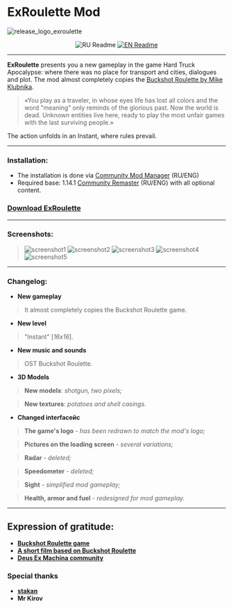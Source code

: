 # ExRoulette Mod

![release_logo_exroulette](https://github.com/user-attachments/assets/9b216be6-d745-41f2-a866-e886b41c29ea)

<div align="center">
  
![RU Readme](https://github.com/user-attachments/assets/591933f1-2f0a-40da-9968-315c64f95f50)   [![EN Readme](https://github.com/user-attachments/assets/4b485c8b-6bce-49cb-912e-2fc13b9a498e)](https://github.com/ejetaxeblevich/ExRouletteMod/blob/main/README.md)

</div>

-----------------------------------------------------------------------------------------------

**ExRoulette** presents you a new gameplay in the game Hard Truck Apocalypse: where there was no place for transport and cities, dialogues and plot. The mod almost completely copies the [Buckshot Roulette by Mike Klubnika](https://store.steampowered.com/app/2835570/Buckshot_Roulette/).
 
> «You play as a traveler, in whose eyes life has lost all colors and the word "meaning" only reminds of the glorious past. Now the world is dead. Unknown entities live here, ready to play the most unfair games with the last surviving people.»

The action unfolds in an Instant, where rules prevail.

-----------------------------------------------------------------------------------------------

### Installation:
- The installation is done via [Community Mod Manager](https://github.com/Zvetkov/ComMod) (RU/ENG)
- Required base: 1.14.1 [Community Remaster](https://github.com/DeusExMachinaTeam/EM-CommunityPatch) (RU/ENG) with all optional content.

### [Download ExRoulette](https://github.com/ejetaxeblevich/ExRouletteMod/releases)

-----------------------------------------------------------------------------------------------

### Screenshots:

> ![screenshot1](https://github.com/user-attachments/assets/1c23bca7-17bf-4b04-95d7-1d6d8f84393e)
> ![screenshot2](https://github.com/user-attachments/assets/96962d72-dfbc-4967-87b9-34aeb82e5faa)
> ![screenshot3](https://github.com/user-attachments/assets/0d1a94e6-ec8c-4c69-87e8-7397d4ca1a7f)
> ![screenshot4](https://github.com/user-attachments/assets/43e3212a-d566-40a3-bd72-4cd034985372)
> ![screenshot5](https://github.com/user-attachments/assets/449b3e76-2c2c-4697-a43b-f8a31e55a799)

-----------------------------------------------------------------------------------------------

### Changelog:

- **New gameplay**
> It almost completely copies the Buckshot Roulette game.

- **New level**
> "Instant" [*16х16*].

- **New music and sounds**
> OST Buckshot Roulette.

- **3D Models**
> **New models**: *shotgun, two pixels;*

> **New textures**: *potatoes and shell casings.*

- **Changed interfaceйс**
> **The game's logo** - *has been redrawn to match the mod's logo;*

> **Pictures on the loading screen** - *several variations;*

> **Radar** - *deleted;*

> **Speedometer** - *deleted;*

> **Sight** - *simplified mod gameplay;*

> **Health, armor and fuel** - *redesigned for mod gameplay.*

-----------------------------------------------------------------------------------------------

## Expression of gratitude:

- **[Buckshot Roulette game](https://store.steampowered.com/app/2835570/Buckshot_Roulette/)**
- **[A short film based on Buckshot Roulette](https://youtu.be/OCsJ4w1j8KA?si=1O9cjBgRlo7tWPAP)**
- **[Deus Ex Machina community](https://discord.gg/PVW57kr)**

### Special thanks

- **[stakan](https://github.com/stakanyash)**
- **Mr Kirov**
